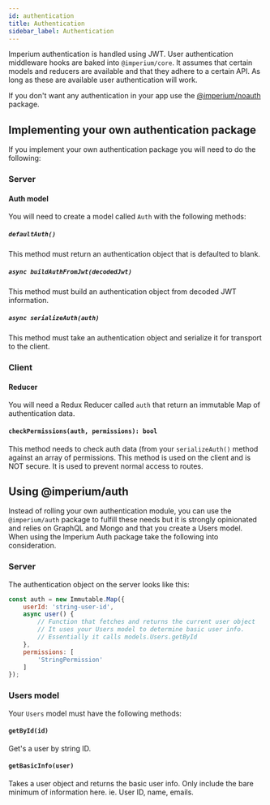 ```yaml
---
id: authentication
title: Authentication
sidebar_label: Authentication
---
```


Imperium authentication is handled using JWT. User authentication middleware hooks are baked into 
`@imperium/core`. It assumes that certain models and reducers are available and that they adhere
to a certain API. As long as these are available user authentication will work.

If you don't want any authentication in your app use the [@imperium/noauth](api/noauth) package. 

## Implementing your own authentication package
If you implement your own authentication package you will need to do the following:

### Server

#### Auth model
You will need to create a model called `Auth` with the following methods:

##### `defaultAuth()`
This method must return an authentication object that is defaulted to blank.

##### `async buildAuthFromJwt(decodedJwt)`
This method must build an authentication object from decoded JWT information.

##### `async serializeAuth(auth)`
This method must take an authentication object and serialize it for transport to the client.

### Client

#### Reducer
You will need a Redux Reducer called `auth` that return an immutable Map of authentication data.

#### `checkPermissions(auth, permissions): bool`

This method needs to check auth data (from your `serializeAuth()` method against an array of permissions.
This method is used on the client and is NOT secure. It is used to prevent normal access
to routes.

## Using @imperium/auth
Instead of rolling your own authentication module, you can use the `@imperium/auth` package to
fulfill these needs but it is strongly opinionated and relies on GraphQL and Mongo and that you
create a Users model. When using the Imperium Auth package take the following into consideration.

### Server
The authentication object on the server looks like this:

```javascript
const auth = new Immutable.Map({
	userId: 'string-user-id',
	async user() {
		// Function that fetches and returns the current user object
		// It uses your Users model to determine basic user info.
		// Essentially it calls models.Users.getById
	},
	permissions: [
		'StringPermission'
	]
});
```

### Users model
Your `Users` model must have the following methods:

#### `getById(id)`
Get's a user by string ID.

#### `getBasicInfo(user)`
Takes a user object and returns the basic user info. Only include the bare minimum of information
here. ie. User ID, name, emails.
